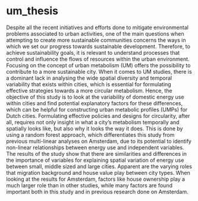 # um_thesis
Despite all the recent initiatives and efforts done to mitigate environmental problems associated to urban activities, one of the main questions when attempting to create more sustainable communities concerns the ways in which we set our progress towards sustainable development. Therefore, to achieve sustainability goals, it is relevant to understand processes that control and influence the flows of resources within the urban environment. 
Focusing on the concept of urban metabolism (UM) offers the possibility to contribute to a more sustainable city. When it comes to UM studies, there is a dominant lack in analysing the wide spatial diversity and temporal variability that exists within cities, which is essential for formulating effective strategies towards a more circular metabolism. Hence, the objective of this study is to look at the variability of domestic energy use within cities and find potential explanatory factors for these differences, which can be helpful for constructing urban metabolic profiles (UMPs) for Dutch cities. Formulating effective policies and designs for circularity, after all, requires not only insight in what a city’s metabolism temporally and spatially looks like, but also why it looks the way it does. This is done by using a random forest approach, which differentiates this study from previous multi-linear analyses on Amsterdam, due to its potential to identify non-linear relationships between energy use and independent variables.
The results of the study show that there are similarities and differences in the importance of variables for explaining spatial variation of energy use between small, middle sized and large cities. Apparent are the varying roles that migration background and house value play between city types. When looking at the results for Amsterdam, factors like house ownership play a much larger role than in other studies, while many factors are found important both in this study and in previous research done on Amsterdam. 

